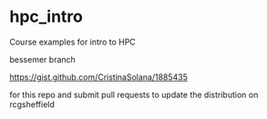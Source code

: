 # hpc_intro
Course examples for intro to HPC


bessemer branch

https://gist.github.com/CristinaSolana/1885435

for this repo and submit pull requests to update the distribution on rcgsheffield
